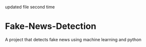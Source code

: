 updated file second time
# Fake-News-Detection
A project that detects fake news using machine learning and python
